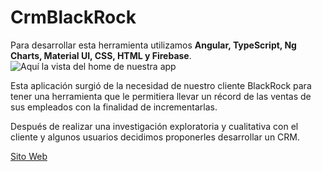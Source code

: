 # CrmBlackRock

Para desarrollar esta herramienta utilizamos **Angular, TypeScript, Ng Charts, Material UI, CSS, HTML y Firebase**.
![Aquí la vista del home de nuestra app](https://github.com/Jael91/CRM-BlackRock/blob/feat/updatesMay30/img-readme.png)

Esta aplicación surgió de la necesidad de nuestro cliente BlackRock para tener una herramienta que le permitiera llevar un récord de las ventas de sus empleados con la finalidad de incrementarlas. 

Después de realizar una investigación exploratoria y cualitativa con el cliente y algunos usuarios decidimos proponerles desarrollar un CRM.

[Sito Web](https://serene-minsky-097a92.netlify.app/)






